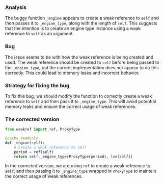### Analysis
The buggy function `_engine` appears to create a weak reference to `self` and then passes it to `_engine_type`, along with the length of `self`. This suggests that the intention is to create an engine type instance using a weak reference to `self` as an argument.

### Bug
The issue seems to be with how the weak reference is being created and used. The weak reference should be created to `self` before being passed to the `_engine_type`, but the current implementation does not appear to do this correctly. This could lead to memory leaks and incorrect behavior. 

### Strategy for fixing the bug
To fix this bug, we should modify the function to correctly create a weak reference to `self` and then pass it to `_engine_type`. This will avoid potential memory leaks and ensure the correct usage of weak references.

### The corrected version
```python
from weakref import ref, ProxyType

@cache_readonly
def _engine(self):
    # Create a weak reference to self
    period = ref(self)
    return self._engine_type(ProxyType(period), len(self))
```
In the corrected version, we are using `ref` to create a weak reference to `self`, and then passing it to `_engine_type` wrapped in `ProxyType` to maintain the correct usage of weak references.